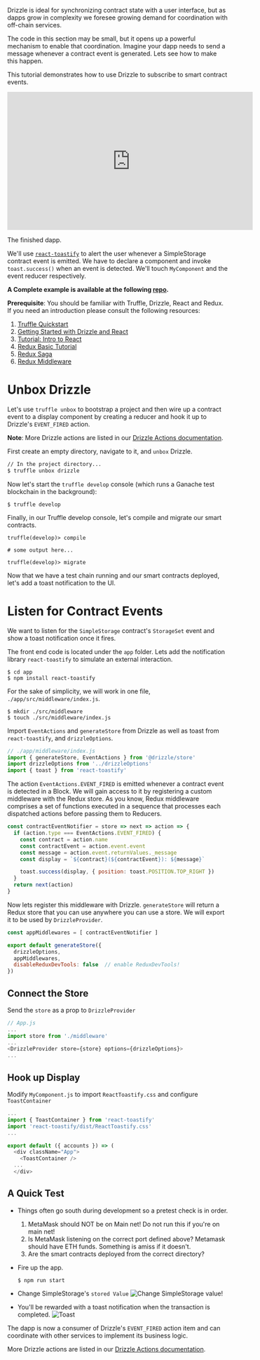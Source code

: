 Drizzle is ideal for synchronizing contract state with a user interface, but as
dapps grow in complexity we foresee growing demand for coordination with
off-chain services.

The code in this section may be small, but it opens up a powerful mechanism to
enable that coordination. Imagine your dapp needs to send a message whenever a
contract event is generated. Lets see how to make this happen.

This tutorial demonstrates how to use Drizzle to subscribe to smart contract
events.

<iframe width="560" height="315" src="https://www.youtube.com/embed/jGIY_l8oWTQ" frameborder="0" allow="accelerometer; autoplay; encrypted-media; gyroscope; picture-in-picture" allowfullscreen></iframe>

<p class="font-italic text-center">The finished dapp.</p>

We'll use [`react-toastify`](https://github.com/fkhadra/react-toastify) to alert the user whenever a SimpleStorage contract
event is emitted. We have to declare a <ToastContainer /> component and invoke
`toast.success()` when an event is detected. We'll touch `MyComponent` and the
event reducer respectively.

**A Complete example is available at the following [repo](https://github.com/trufflesuite/drizzle-event-demo).**

<div class="alert alert-info">
  <i class="far fa-info-circle"></i> <strong>Prerequisite</strong>: You should be familiar with Truffle, Drizzle, React and Redux. If you need an introduction please consult the following resources:

  <ol class="mt-3">
    <li><a href="https://truffleframework.com/docs/truffle/quickstart">Truffle Quickstart</a></li>
    <li><a href="https://www.truffleframework.com/tutorials/getting-started-with-drizzle-and-react">Getting Started with Drizzle and React</a></li>
    <li><a href="https://reactjs.org/tutorial/tutorial.html">Tutorial: Intro to React</a></li>
    <li><a href="https://redux.js.org/basics/basic-tutorial">Redux Basic Tutorial</a></li>
    <li><a href="https://redux-saga.js.org/">Redux Saga</a></li>
    <li><a href="https://redux.js.org/advanced/middleware#middleware">Redux Middleware</a></li>
  </ol>
</div>


Unbox Drizzle
=============

Let's use `truffle unbox` to bootstrap a project and then wire up a contract
event to a display component by creating a reducer and hook it up to Drizzle's
`EVENT_FIRED` action.

<p class="alert alert-info">
  <i class="far fa-info-circle"></i> <strong>Note</strong>: More Drizzle actions are listed in our <a href="/docs/drizzle/reference/drizzle-actions">Drizzle Actions documentation</a>.
</p>

First create an empty directory, navigate to it, and `unbox` Drizzle.

```bash
// In the project directory...
$ truffle unbox drizzle
```

Now let's start the `truffle develop` console (which runs a Ganache test blockchain in the background):

```
$ truffle develop
```

Finally, in our Truffle develop console, let's compile and migrate our smart contracts.

```shell
truffle(develop)> compile

# some output here...

truffle(develop)> migrate
```

Now that we have a test chain running and our smart contracts deployed, let's add a toast notification to the UI.


Listen for Contract Events
==========================

We want to listen for the `SimpleStorage` contract's `StorageSet` event and show a toast notification once it fires.

The front end code is located under the `app` folder. Lets add the notification
library `react-toastify` to simulate an external interaction.

```shell
$ cd app
$ npm install react-toastify
```

For the sake of simplicity, we will work in one file, `./app/src/middleware/index.js`.

```shell
$ mkdir ./src/middleware
$ touch ./src/middleware/index.js
```

Import `EventActions` and `generateStore` from Drizzle as well as
toast from `react-toastify`, and `drizzleOptions`.

```javascript
// ./app/middleware/index.js
import { generateStore, EventActions } from '@drizzle/store'
import drizzleOptions from '../drizzleOptions'
import { toast } from 'react-toastify'
```

The action `EventActions.EVENT_FIRED` is emitted whenever a contract event is
detected in a Block. We will gain access to it by registering a custom
middleware with the Redux store. As you know, Redux middleware comprises a set
of functions executed in a sequence that processes each dispatched actions
before passing them to Reducers.


```javascript
const contractEventNotifier = store => next => action => {
  if (action.type === EventActions.EVENT_FIRED) {
    const contract = action.name
    const contractEvent = action.event.event
    const message = action.event.returnValues._message
    const display = `${contract}(${contractEvent}): ${message}`

    toast.success(display, { position: toast.POSITION.TOP_RIGHT })
  }
  return next(action)
}
```

Now lets register this middleware with Drizzle. `generateStore` will return a
Redux store that you can use anywhere you can use a store. We will export it to
be used by `DrizzleProvider`.

```javascript
const appMiddlewares = [ contractEventNotifier ]

export default generateStore({
  drizzleOptions,
  appMiddlewares,
  disableReduxDevTools: false  // enable ReduxDevTools!
})
```

Connect the Store
-----------------

Send the `store` as a prop to `DrizzleProvider`

```javascript
// App.js
...
import store from './middleware'
...
<DrizzleProvider store={store} options={drizzleOptions}>
...
```

Hook up Display
---------------

Modify `MyComponent.js` to import `ReactToastify.css` and configure `ToastContainer`

```javascript
...
import { ToastContainer } from 'react-toastify'
import 'react-toastify/dist/ReactToastify.css'
...

export default ({ accounts }) => (
  <div className="App">
    <ToastContainer />
  ...
  </div>
```


A Quick Test
------------
  * Things often go south during development so a pretest check is in order.
    1. MetaMask should NOT be on Main net! Do not run this if you're on main
       net!
    1. Is MetaMask listening on the correct port defined above? Metamask should
       have ETH funds. Something is amiss if it doesn't.
    1. Are the smart contracts deployed from the correct directory?

  * Fire up the app.
    ```shell
    $ npm run start
    ```
  * Change SimpleStorage's `stored Value`
    ![Change SimpleStorage value!](/img/tutorials/drizzle-and-contract-events/stored-value.gif)


  * You'll be rewarded with a toast notification when the transaction is completed.
    ![Toast](/img/tutorials/drizzle-and-contract-events/alert-toast.png "A
    successful Toast!")

The dapp is now a consumer of Drizzle's `EVENT_FIRED` action item and can
coordinate with other services to implement its business logic.

More Drizzle actions are listed in our [Drizzle Actions documentation](/docs/drizzle/reference/drizzle-actions).
